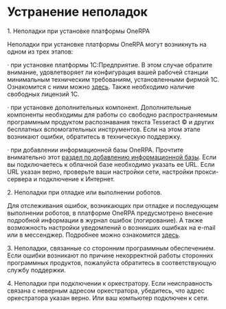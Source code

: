# Устранение неполадок

1\.     Неполадки при установке платформы OneRPA

Неполадки при установке платформы OneRPA могут возникнуть на одном из трех этапов:

·        при установке платформы 1С:Предприятие. В этом случае обратите внимание, удовлетворяет ли конфигурация вашей рабочей станции  минимальным техническим требованиям, установленными фирмой 1С. Ознакомится с ними можно [здесь](https://v8.1c.ru/tekhnologii/sistemnye-trebovaniya-1s-predpriyatiya-8/). Также необходимо наличие свободных лицензий 1С.

·        при установке дополнительных компонент. Дополнительные компоненты необходимы для работы со свободно распространяемым программным продуктом распознавания текста Tesseract ©  и других бесплатных вспомогательных инструментов. Если на этом этапе возникают ошибки, обратитесь в техническую поддержку.

·        при добавлении информационной базы OneRPA. Прочтите внимательно этот [раздел по добавлению информационной базы](../ustanovka-i-nastroika.md#etap-3.). Если вы подключаетесь к облачной базе необходимо указать ее URL. Если URL указан верно, проверьте ваши настройки сети, настройки прокси-сервера и подключение к Интернет.

2\.     Неполадки при отладке или выполнении роботов.

Для отслеживания ошибок, возникающих при отладке и последующем выполнении роботов, в платформе OneRPA предусмотрено  внесение подробной информации в журнал ошибок (логирование). А также возможность настройки уведомлений о возникших ошибках на e-mail или в мессенджер. Подробнее можно ознакомится [здесь](logirovanie-vypolneniya-programmnykh-robotov-i-opoveshenie-ob-oshibkakh-pri-ikh-vypolnenii.md).

3\.     Неполадки, связанные со сторонним программным обеспечением. Если ошибки возникают по причине некорректной работы сторонних программных продуктов, пожалуйста обратитесь в  соответствующую службу поддержки.

4\.     Неполадки при подключении к оркестратору. Если неисправность связана с неверным адресом оркестратора, убедитесь, что адрес оркестратора указан верно. Или ваш компьютер подключен к сети.
